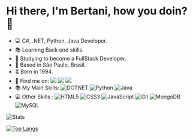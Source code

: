 # Hi there, I'm Bertani, how you doin? 👋

- 💻 C#, .NET, Python, Java Developer.
- 📚 Learning Back end skills.
- 🧰 Studying to become a FullStack Developer.
- 🔭 Based in São Paulo, Brasil.
- ⏳  Born in 1994.
- 🔗 Find me on:    [<img src="https://img.shields.io/badge/linkedin-%230077B5.svg?&style=for-the-badge&logo=linkedin&logoColor=white" />](https://www.linkedin.com/in/pedrobertani) [<img src = "https://img.shields.io/badge/instagram-%23E4405F.svg?&style=for-the-badge&logo=instagram&logoColor=white">](https://www.instagram.com/pedrobertani/) [<img src ="https://img.shields.io/badge/Gmail-D14836?style=for-the-badge&logo=gmail&logoColor=white" />](mailto:pedrobertani@gmail.com)
- 📚 My Main Skills:  ![DOTNET](https://img.shields.io/badge/-C%23-blueviolet?logo=dotnet) ![Python](https://img.shields.io/badge/python-3670A0?style=for-the-badge&logo=python&logoColor=ffdd54) ![Java](https://img.shields.io/badge/-Java-yellow?logo=java)
- 💻 Other Skills :   ![HTML5](https://img.shields.io/badge/html5-%23E34F26.svg?style=for-the-badge&logo=html5&logoColor=white) ![CSS3](https://img.shields.io/badge/css3-%231572B6.svg?style=for-the-badge&logo=css3&logoColor=white) ![JavaScript](https://img.shields.io/badge/javascript-%23323330.svg?style=for-the-badge&logo=javascript&logoColor=%23F7DF1E) ![Git](https://img.shields.io/badge/git-%23F05033.svg?style=for-the-badge&logo=git&logoColor=white) ![MongoDB](https://img.shields.io/badge/MongoDB-white?style=for-the-badge&logo=mongodb&logoColor=4EA94B) ![MySQL](https://img.shields.io/badge/mysql-%2300f.svg?style=for-the-badge&logo=mysql&logoColor=white)
 
 
![Stats](https://github-readme-stats.vercel.app/api?username=pedrobertanii&show_icons=true&theme=tokyonight)

[![Top Langs](https://github-readme-stats.vercel.app/api/top-langs/?username=pedrobertani)](https://github.com/pedrobertani/github-readme-stats)
